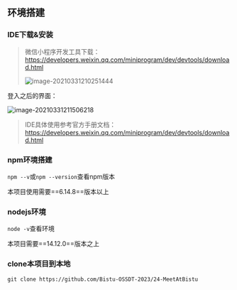 ## 环境搭建

### IDE下载&安装

> 微信小程序开发工具下载： https://developers.weixin.qq.com/miniprogram/dev/devtools/download.html
>
> ![image-20210331210251444](https://gitee.com/DengSchoo374/img/raw/master/images/image-20210331210251444.png)

登入之后的界面：

![image-20210331211506218](https://gitee.com/DengSchoo374/img/raw/master/images/image-20210331211506218.png)

> IDE具体使用参考官方手册文档：https://developers.weixin.qq.com/miniprogram/dev/devtools/download.html

### npm环境搭建

`npm --v`或`npm --version`查看npm版本

本项目使用需要==6.14.8==版本以上

### nodejs环境

`node -v`查看环境

本项目需要==14.12.0==版本之上

### clone本项目到本地

`git clone https://github.com/Bistu-OSSDT-2023/24-MeetAtBistu`
